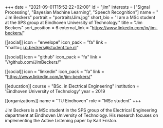 +++ 
date = "2021-09-01T15:52:22+02:00" 
id = "jim" 
interests = ["Signal Processing", "Bayesian Machine Learning", "Speech Recognition"]
name = " Jim Beckers" 
portrait = "portraits/Jim.jpg" 
short_bio = "I am a MSc student at the SPS group at Eindhoven University of Technology." 
title = "Jim Beckers" 
sort_position = 6
external_link = "https://www.linkedin.com/in/jim-beckers/"


[[social]] 
    icon = "envelope" 
    icon_pack = "fa" 
    link = "mailto:j.j.p.beckers@student.tue.nl"

[[social]] 
    icon = "github" 
    icon_pack = "fa" 
    link = "//github.com/JimBeckers/"

[[social]] 
    icon = "linkedin" 
    icon_pack = "fa" 
    link = "https://www.linkedin.com/in/jim-beckers/"

[[education]] 
    course = "BSc. in Electrical Engineering" 
    institution = 'Eindhoven University of Technology' 
    year = 2019

[[organizations]] 
    name = "TU Eindhoven" 
    role = "MSc student"
+++

Jim Beckers is a MSc student in the SPS group of the Electrical Engineering department at Eindhoven University of Technology. His research focuses on implementing the Active Listening paper by Karl Friston.
